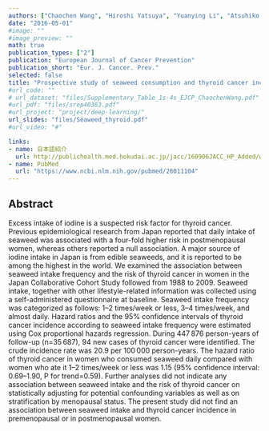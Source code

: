 ```yaml
---
authors: ["Chaochen Wang", "Hiroshi Yatsuya", "Yuanying Li", "Atsuhiko Ota", "Koji Tamakoshi", "Yoshihisa Fujino", "Haruo Mikami", "Hiroyasu Iso", "Akiko Tamakoshi", "JACC Study Group"]
date: "2016-05-01"
#image: ""
#image_preview: ""
math: true
publication_types: ["2"]
publication: "European Journal of Cancer Prevention"
publication_short: "Eur. J. Cancer. Prev."
selected: false
title: "Prospective study of seaweed consumption and thyroid cancer incidence in women: the Japan Collaborative Cohort Study."
#url_code: ""
# url_dataset: "files/Supplementary_Table_1s-4s_EJCP_ChaochenWang.pdf"
#url_pdf: "files/srep40363.pdf"
#url_project: "project/deep-learning/"
url_slides: "files/Seaweed_thyroid.pdf"
#url_video: "#"

links:
- name: 日本語紹介
  url: http://publichealth.med.hokudai.ac.jp/jacc/160906JACC_HP_Added/wang2/index.html
- name: PubMed
  url: "https://www.ncbi.nlm.nih.gov/pubmed/26011104"
---
```



## Abstract

Excess intake of iodine is a suspected risk factor for thyroid cancer. Previous epidemiological research from Japan reported that daily intake of seaweed was associated with a four-fold higher risk in postmenopausal women, whereas others reported a null association. A major source of iodine intake in Japan is from edible seaweeds, and it is reported to be among the highest in the world. We examined the association between seaweed intake frequency and the risk of thyroid cancer in women in the Japan Collaborative Cohort Study followed from 1988 to 2009. Seaweed intake, together with other lifestyle-related information was collected using a self-administered questionnaire at baseline. Seaweed intake frequency was categorized as follows: 1–2 times/week or less, 3–4 times/week, and almost daily. Hazard ratios and the 95% confidence intervals of thyroid cancer incidence according to seaweed intake frequency were estimated using Cox proportional hazards regression. During 447 876 person-years of follow-up (n=35 687), 94 new cases of thyroid cancer were identified. The crude incidence rate was 20.9 per 100 000 person-years. The hazard ratio of thyroid cancer in women who consumed seaweed daily compared with women who ate it 1–2 times/week or less was 1.15 (95% confidence interval: 0.69–1.90, P for trend=0.59). Further analyses did not indicate any association between seaweed intake and the risk of thyroid cancer on statistically adjusting for potential confounding variables as well as on stratification by menopausal status. The present study did not find an association between seaweed intake and thyroid cancer incidence in premenopausal or in postmenopausal women.
